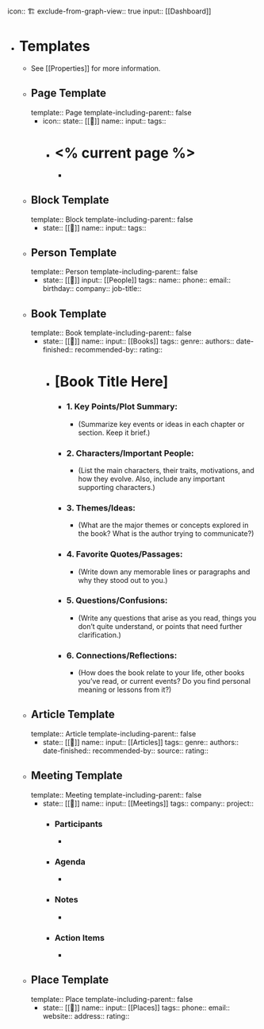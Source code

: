 icon:: 🏗️
exclude-from-graph-view:: true
input:: [[Dashboard]]

- # Templates
	- See [[Properties]] for more information.
	- ## Page Template
	  template:: Page
	  template-including-parent:: false
		- icon::
		  state:: [[🌱]]
		  name::
		  input::
		  tags::
			- # <% current page %>
				-
	- ## Block Template
	  template:: Block
	  template-including-parent:: false
		- state:: [[🌱]]
		  name::
		  input::
		  tags::
	- ## Person Template
	  template:: Person
	  template-including-parent:: false
		- state:: [[🌱]]
		  input:: [[People]]
		  tags::
		  name::
		  phone::
		  email::
		  birthday::
		  company::
		  job-title::
	- ## Book Template
	  template:: Book
	  template-including-parent:: false
		- state:: [[🌱]]
		  name::
		  input:: [[Books]]
		  tags::
		  genre::
		  authors::
		  date-finished::
		  recommended-by::
		  rating::
			- # [Book Title Here]
				- ### **1. Key Points/Plot Summary:**
					- (Summarize key events or ideas in each chapter or section. Keep it brief.)
				- ### **2. Characters/Important People:**
					- (List the main characters, their traits, motivations, and how they evolve. Also, include any important supporting characters.)
				- ### **3. Themes/Ideas:**
					- (What are the major themes or concepts explored in the book? What is the author trying to communicate?)
				- ### **4. Favorite Quotes/Passages:**
					- (Write down any memorable lines or paragraphs and why they stood out to you.)
				- ### **5. Questions/Confusions:**
					- (Write any questions that arise as you read, things you don’t quite understand, or points that need further clarification.)
				- ### **6. Connections/Reflections:**
					- (How does the book relate to your life, other books you’ve read, or current events? Do you find personal meaning or lessons from it?)
	- ## Article Template
	  template:: Article
	  template-including-parent:: false
		- state:: [[🌱]]
		  name::
		  input:: [[Articles]]
		  tags::
		  genre::
		  authors::
		  date-finished::
		  recommended-by::
		  source::
		  rating::
	- ## Meeting Template
	  template:: Meeting
	  template-including-parent:: false
		- state:: [[🌱]]
		  name::
		  input:: [[Meetings]]
		  tags::
		  company::
		  project::
			- ### Participants
				-
			- ### Agenda
				-
			- ### Notes
				-
			- ### Action Items
				-
	- ## Place Template
	  template:: Place
	  template-including-parent:: false
		- state:: [[🌱]]
		  name::
		  input:: [[Places]]
		  tags::
		  phone::
		  email::
		  website::
		  address::
		  rating::
